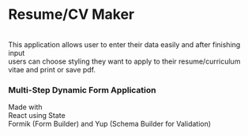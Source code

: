 # Resume/CV Maker

<br/>
This application allows user to enter their data easily and after finishing input
<br/>
users can choose styling they want to apply to their resume/curriculum vitae and print or save pdf.

### Multi-Step Dynamic Form Application

Made with <br/>
React using State
<br/>
Formik (Form Builder) and Yup (Schema Builder for Validation)
